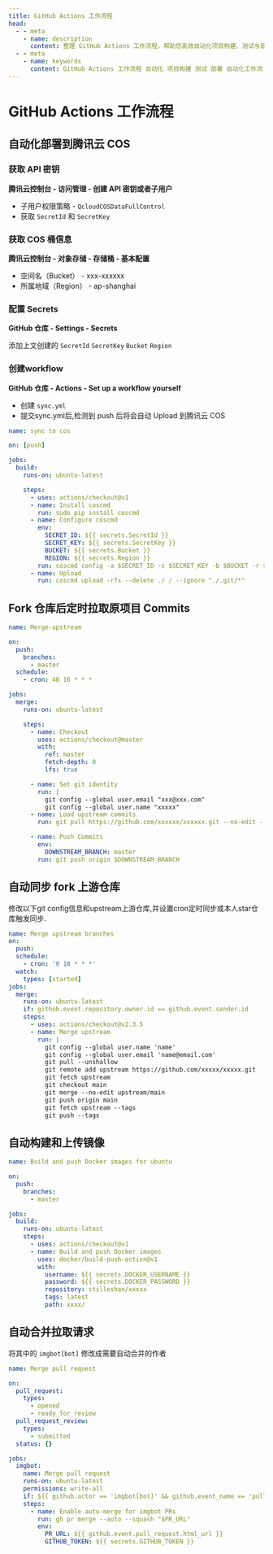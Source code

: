 ```yaml
---
title: GitHub Actions 工作流程
head:
  - - meta
    - name: description
      content: 整理 GitHub Actions 工作流程，帮助您高效自动化项目构建、测试与部署过程。
  - - meta
    - name: keywords
      content: GitHub Actions 工作流程 自动化 项目构建 测试 部署 自动化工作流
---
```


# GitHub Actions 工作流程

## 自动化部署到腾讯云 COS

### 获取 API 密钥

**腾讯云控制台 - 访问管理 - 创建 API 密钥或者子用户**

- 子用户权限策略 - `QcloudCOSDataFullControl`
- 获取 `SecretId` 和 `SecretKey`

### 获取 COS 桶信息

**腾讯云控制台 - 对象存储 - 存储桶 - 基本配置**

- 空间名（Bucket） - xxx-xxxxxx
- 所属地域（Region） - ap-shanghai

### 配置 Secrets

**GitHub 仓库 - Settings - Secrets**

添加上文创建的 `SecretId` `SecretKey` `Bucket` `Region`

### 创建workflow

**GitHub 仓库 - Actions - Set up a workflow yourself**

- 创建 `sync.yml`
- 提交sync.yml后,检测到 push 后将会自动 Upload 到腾讯云 COS

```yaml
name: sync to cos

on: [push]

jobs:
  build:
    runs-on: ubuntu-latest

    steps:
      - uses: actions/checkout@v1
      - name: Install coscmd
        run: sudo pip install coscmd
      - name: Configure coscmd
        env:
          SECRET_ID: ${{ secrets.SecretId }}
          SECRET_KEY: ${{ secrets.SecretKey }}
          BUCKET: ${{ secrets.Bucket }}
          REGION: ${{ secrets.Region }}
        run: coscmd config -a $SECRET_ID -s $SECRET_KEY -b $BUCKET -r $REGION
      - name: Upload
        run: coscmd upload -rfs --delete ./ / --ignore "./.git/*"
```

## Fork 仓库后定时拉取原项目 Commits

```yaml
name: Merge-upstream

on:
  push:
    branches:
      - master
  schedule:
    - cron: 40 16 * * *

jobs:
  merge:
    runs-on: ubuntu-latest

    steps:
      - name: Checkout
        uses: actions/checkout@master
        with:
          ref: master
          fetch-depth: 0
          lfs: true

      - name: Set git identity
        run: |
          git config --global user.email "xxx@xxx.com"
          git config --global user.name "xxxxx"
      - name: Load upstream commits
        run: git pull https://github.com/xxxxxx/xxxxxx.git --no-edit --strategy-option ours

      - name: Push Commits
        env:
          DOWNSTREAM_BRANCH: master
        run: git push origin $DOWNSTREAM_BRANCH
```

## 自动同步 fork 上游仓库

修改以下git config信息和upstream上游仓库,并设置cron定时同步或本人star仓库触发同步.

```yaml
name: Merge upstream branches
on:
  push:
  schedule:
    - cron: '0 18 * * *'
  watch:
    types: [started]
jobs:
  merge:
    runs-on: ubuntu-latest
    if: github.event.repository.owner.id == github.event.sender.id
    steps:
      - uses: actions/checkout@v2.3.5
      - name: Merge upstream
        run: |
          git config --global user.name 'name'
          git config --global user.email 'name@email.com'
          git pull --unshallow
          git remote add upstream https://github.com/xxxxx/xxxxx.git
          git fetch upstream
          git checkout main
          git merge --no-edit upstream/main
          git push origin main
          git fetch upstream --tags
          git push --tags
```

## 自动构建和上传镜像

```yaml
name: Build and push Docker images for ubuntu

on:
  push:
    branches:
      - master

jobs:
  build:
    runs-on: ubuntu-latest
    steps:
      - uses: actions/checkout@v1
      - name: Build and push Docker images
        uses: docker/build-push-action@v1
        with:
          username: ${{ secrets.DOCKER_USERNAME }}
          password: ${{ secrets.DOCKER_PASSWORD }}
          repository: stilleshan/xxxxx
          tags: latest
          path: xxxx/
```

## 自动合并拉取请求

将其中的 `imgbot[bot]` 修改成需要自动合并的作者

```yaml
name: Merge pull request

on:
  pull_request:
    types:
      - opened
      - ready_for_review
  pull_request_review:
    types:
      - submitted
  status: {}

jobs:
  imgbot:
    name: Merge pull request
    runs-on: ubuntu-latest
    permissions: write-all
    if: ${{ github.actor == 'imgbot[bot]' && github.event_name == 'pull_request'}}
    steps:
      - name: Enable auto-merge for imgbot PRs
        run: gh pr merge --auto --squash "$PR_URL"
        env:
          PR_URL: ${{ github.event.pull_request.html_url }}
          GITHUB_TOKEN: ${{ secrets.GITHUB_TOKEN }}
```
